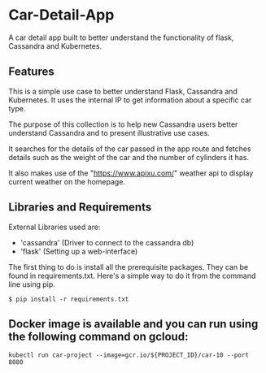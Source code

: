 # Car-Detail-App

A car detail app built to better understand the functionality of flask, Cassandra and Kubernetes.

## Features

This is a simple use case to better understand Flask, Cassandra and Kubernetes. It uses the internal IP to get information about a specific car type. 

The purpose of this collection is to help new Cassandra users better understand Cassandra and to present illustrative use cases.

It searches for the details of the car passed in the app route and fetches details such as the weight of the car and the number of cylinders it has.

It also makes use of the "https://www.apixu.com/" weather api to display current weather on the homepage.

## Libraries and Requirements

External Libraries used are: 
- 'cassandra' (Driver to connect to the cassandra db) 
- 'flask' (Setting up a web-interface)

The first thing to do is install all the prerequisite packages. They can be found in requirements.txt. Here's a simple way to do it from the command line using pip.

``` $ pip install -r requirements.txt ```
		
## Docker image is available and you can run using the following command on gcloud:
``` docker 
kubectl run car-project --image=gcr.io/${PROJECT_ID}/car-10 --port 8080
```

